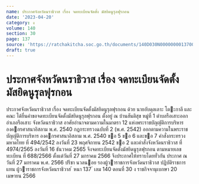 ```yaml
---
name: ประกาศจังหวัดนราธิวาส เรื่อง จดทะเบียนจัดตั้ง มัสยิดนูรุลฟุรกอน
date: '2023-04-20'
category: ง
volume: 140
section: 30
page: 137
source: 'https://ratchakitcha.soc.go.th/documents/140D030N0000000013700.pdf'
draft: true
---
```


# ประกาศจังหวัดนราธิวาส เรื่อง จดทะเบียนจัดตั้ง มัสยิดนูรุลฟุรกอน

ประกาศจังหวัดนราธิวาส เรื่อง จดทะเบียนจัดตั้งมัสยิดนูรุลฟุรกอน ด้วย นายอับดุลเลาะ โตะกาลี และคณะ ได้ยื่นคําขอจดทะเบียนจัดตั้งมัสยิดนูรุลฟุรกอน ตั้งอยู่ ณ บ้านสันติสุข หมู่ที่ 1 ตําบลรือเสาะออก อําเภอรือเสาะ จังหวัดนราธิวาส อาศัยอํานาจตามความในมาตรา 12 แห่งพระราชบัญญัติการบริหารองคกรศาสนาอิสลาม พ.ศ. 2540 กฎกระทรวงฉบับที่ 2 (พ.ศ. 2542) ออกตามความในพระราชบัญญัติการบริหาร องคกรศาสนาอิสลาม พ.ศ. 2540 ขอ 5 ขอ 6 และขอ 7 คําสั่งกระทรวงมหาดไทย ที่ 494/2542 ลงวันที่ 23 พฤศจิกายน 2542 ขอ 2 และคําสั่งจังหวัดนราธิวาส ที่ 4974/2565 ลงวันที่ 16 ธันวาคม 2565 จึงจดทะเบียนจัดตั้งมัสยิดนูรุลฟุรกอน ตามหมายเลขทะเบียน ที่ 688/2566 ตั้งแต่วันที่ 27 มกราคม 2566 จึงประกาศให้ทราบโดยทั่วกัน ประกาศ ณ วันที่ 27 มกราคม พ.ศ. 2566 ปรีชา นวลนอย รองผู้วาราชการจังหวัดนราธิวาส ปฏิบัติราชการแทน ผู้วาราชการจังหวัดนราธิวาส ้ หนา 137 ่ เลม 140 ตอนที่ 30 ง ราชกิจจานุเบกษา 20 เมษายน 2566
